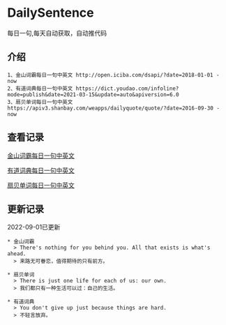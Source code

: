 # DailySentence

每日一句,每天自动获取，自动推代码

## 介绍

```
1、金山词霸每日一句中英文 http://open.iciba.com/dsapi/?date=2018-01-01 - now
2、有道词典每日一句中英文 https://dict.youdao.com/infoline?mode=publish&date=2021-03-15&update=auto&apiversion=6.0
3、扇贝单词每日一句中英文 https://apiv3.shanbay.com/weapps/dailyquote/quote/?date=2016-09-30 - now
```

## 查看记录

[金山词霸每日一句中英文](./data/iciba/)

[有道词典每日一句中英文](./data/youdao/)

[扇贝单词每日一句中英文](./data/shanbay/)

## 更新记录
2022-09-01已更新 
```
* 金山词霸
  > There's nothing for you behind you. All that exists is what's ahead.
  > 来路无可眷恋，值得期待的只有前方。

* 扇贝单词
  > There is just one life for each of us: our own.  
  > 我们都只有一种生活可以过：自己的生活。

* 有道词典
  > You don't give up just because things are hard.
  > 不轻言放弃。

```
